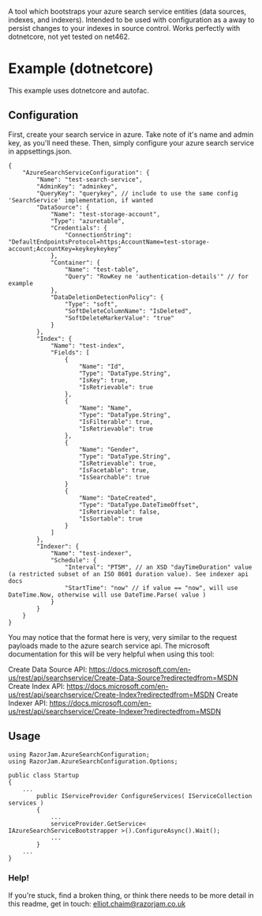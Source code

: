 A tool which bootstraps your azure search service entities (data sources, indexes, and indexers). Intended to be used with configuration as a away to persist changes to your indexes in source control. Works perfectly with dotnetcore, not yet tested on net462.

# Example (dotnetcore)
This example uses dotnetcore and autofac.

## Configuration
First, create your search service in azure. Take note of it's name and admin key, as you'll need these.
Then, simply configure your azure search service in appsettings.json. 

```
{
    "AzureSearchServiceConfiguration": {
        "Name": "test-search-service",
        "AdminKey": "adminkey",
        "QueryKey": "querykey", // include to use the same config 'SearchService' implementation, if wanted
        "DataSource": {
            "Name": "test-storage-account",
            "Type": "azuretable",
            "Credentials": {
                "ConnectionString": "DefaultEndpointsProtocol=https;AccountName=test-storage-account;AccountKey=keykeykeykey"
            },
            "Container": {
                "Name": "test-table",
                "Query": "RowKey ne 'authentication-details'" // for example
            },
            "DataDeletionDetectionPolicy": {
                "Type": "soft",
                "SoftDeleteColumnName": "IsDeleted",
                "SoftDeleteMarkerValue": "true"
            }
        },
        "Index": {
            "Name": "test-index",
            "Fields": [
                {
                    "Name": "Id",
                    "Type": "DataType.String",
                    "IsKey": true,
                    "IsRetrievable": true
                },
                {
                    "Name": "Name",
                    "Type": "DataType.String",
                    "IsFilterable": true,
                    "IsRetrievable": true
                },
                {
                    "Name": "Gender",
                    "Type": "DataType.String",
                    "IsRetrievable": true,
                    "IsFacetable": true,
                    "IsSearchable": true
                }
                {
                    "Name": "DateCreated",
                    "Type": "DataType.DateTimeOffset",
                    "IsRetrievable": false,
                    "IsSortable": true
                }
            ]
        },
        "Indexer": {
            "Name": "test-indexer",
            "Schedule": {
                "Interval": "PT5M", // an XSD "dayTimeDuration" value (a restricted subset of an ISO 8601 duration value). See indexer api docs
                "StartTime": "now" // if value == "now", will use DateTime.Now, otherwise will use DateTime.Parse( value )
            }
        }
    }
}
```

You may notice that the format here is very, very similar to the request payloads made to the azure search service api. The microsoft documentation for this will be very helpful when using this tool:

Create Data Source API: https://docs.microsoft.com/en-us/rest/api/searchservice/Create-Data-Source?redirectedfrom=MSDN
Create Index API: https://docs.microsoft.com/en-us/rest/api/searchservice/Create-Index?redirectedfrom=MSDN
Create Indexer API: https://docs.microsoft.com/en-us/rest/api/searchservice/Create-Indexer?redirectedfrom=MSDN

## Usage
```
using RazorJam.AzureSearchConfiguration;
using RazorJam.AzureSearchConfiguration.Options;

public class Startup
{
    ...
        public IServiceProvider ConfigureServices( IServiceCollection services )
        {
            ...
            serviceProvider.GetService< IAzureSearchServiceBootstrapper >().ConfigureAsync().Wait();
            ...
        }
    ...
}
```

### Help!
If you're stuck, find a broken thing, or think there needs to be more detail in this readme, get in touch: elliot.chaim@razorjam.co.uk